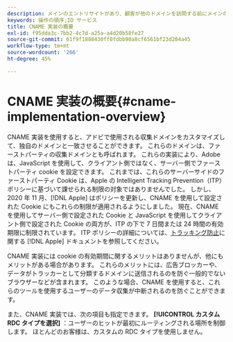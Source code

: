 ```yaml
---
description: メインのエントリサイトがあり、顧客が他のドメインを訪問する前にメインのエントリサイトで顧客の識別ができる場合には、CNAME を使用することで、サードパーティ Cookie を受け入れないブラウザー（Safari など）でもクロスドメイントラッキングをおこなうことができます。
keywords: 操作の順序;ID サービス
title: CNAME 実装の概要
exl-id: f95dda3c-7bb2-4c7d-a25a-a4d20b58fe27
source-git-commit: 61f9f1888430ff0fdbb90a8cf6561bf23d204a45
workflow-type: tm+mt
source-wordcount: '266'
ht-degree: 45%

---
```


# CNAME 実装の概要{#cname-implementation-overview}

CNAME 実装を使用すると、アドビで使用される収集ドメインをカスタマイズして、独自のドメインと一致させることができます。 これらのドメインは、ファーストパーティの収集ドメインとも呼ばれます。 これらの実装により、Adobeは、JavaScript を使用して、クライアント側ではなく、サーバー側でファーストパーティ cookie を設定できます。 これまでは、これらのサーバーサイドのファーストパーティ Cookie は、Apple の Intelligent Tracking Prevention（ITP）ポリシーに基づいて課せられる制限の対象ではありませんでした。 しかし、2020 年 11 月、[!DNL Apple] はポリシーを更新し、CNAME を使用して設定された Cookie にもこれらの制限が適用されるようにしました。 現在、CNAME を使用してサーバー側で設定された Cookie と JavaScript を使用してクライアント側で設定された Cookie の両方が、ITP の下で 7 日間または 24 時間の有効期限に制限されています。 ITP ポリシーの詳細については、[トラッキング防止](https://webkit.org/tracking-prevention/#intelligent-tracking-prevention-itp)に関する [!DNL Apple] ドキュメントを参照してください。

CNAME 実装には cookie の有効期間に関するメリットはありませんが、他にもメリットがある場合があります。 これらのメリットには、広告ブロッカーや、データがトラッカーとして分類するドメインに送信されるのを防ぐ一般的でないブラウザーなどが含まれます。 このような場合、CNAME を使用すると、これらのツールを使用するユーザーのデータ収集が中断されるのを防ぐことができます。

また、CNAME 実装では、次の項目も指定できます。 **[!UICONTROL カスタム RDC タイプを選択]** ：ユーザーのヒットが最初にルーティングされる場所を制御します。 ほとんどのお客様は、カスタムの RDC タイプを使用しません。
